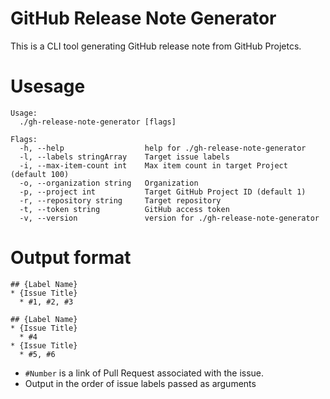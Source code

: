 # GitHub Release Note Generator

This is a CLI tool generating GitHub release note from GitHub Projetcs.

# Usesage

```
Usage:
  ./gh-release-note-generator [flags]

Flags:
  -h, --help                  help for ./gh-release-note-generator
  -l, --labels stringArray    Target issue labels
  -i, --max-item-count int    Max item count in target Project (default 100)
  -o, --organization string   Organization
  -p, --project int           Target GitHub Project ID (default 1)
  -r, --repository string     Target repository
  -t, --token string          GitHub access token
  -v, --version               version for ./gh-release-note-generator
```

# Output format

```
## {Label Name}
* {Issue Title}
  * #1, #2, #3

## {Label Name}
* {Issue Title}
  * #4
* {Issue Title}
  * #5, #6
```

- `#Number` is a link of Pull Request associated with the issue.
- Output in the order of issue labels passed as arguments